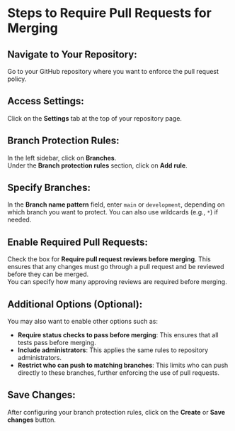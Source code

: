 # Steps to Require Pull Requests for Merging

## Navigate to Your Repository:
Go to your GitHub repository where you want to enforce the pull request policy.

## Access Settings:
Click on the **Settings** tab at the top of your repository page.

## Branch Protection Rules:
In the left sidebar, click on **Branches**.  
Under the **Branch protection rules** section, click on **Add rule**.

## Specify Branches:
In the **Branch name pattern** field, enter `main` or `development`, depending on which branch you want to protect. You can also use wildcards (e.g., `*`) if needed.

## Enable Required Pull Requests:
Check the box for **Require pull request reviews before merging**. This ensures that any changes must go through a pull request and be reviewed before they can be merged.  
You can specify how many approving reviews are required before merging.

## Additional Options (Optional):
You may also want to enable other options such as:
- **Require status checks to pass before merging**: This ensures that all tests pass before merging.
- **Include administrators**: This applies the same rules to repository administrators.
- **Restrict who can push to matching branches**: This limits who can push directly to these branches, further enforcing the use of pull requests.

## Save Changes:
After configuring your branch protection rules, click on the **Create** or **Save changes** button.